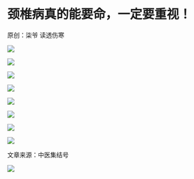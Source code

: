 # 颈椎病真的能要命，一定要重视！

原创：柒爷 读透伤寒

![](../images/641.jpg)

![](../images/642.jpg)

![](../images/643.jpg)

![](../images/644.jpg)

![](../images/645.jpg)

![](../images/646.jpg)

![](../images/647.jpg)

![](../images/648.jpg)

文章来源：中医集结号

![](../images/640.jpg)